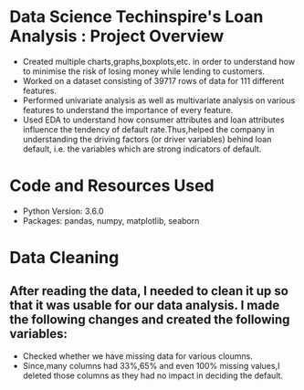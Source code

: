 # Data Science Techinspire's Loan Analysis : Project Overview
- Created multiple charts,graphs,boxplots,etc. in order to understand how to minimise the risk of losing money while lending to customers.
- Worked on a dataset consisting of 39717 rows of data for 111 different features.
- Performed univariate analysis as well as multivariate analysis on various features to understand the importance of every feature.
- Used EDA to understand how consumer attributes and loan attributes influence the tendency of default rate.Thus,helped the company in understanding the driving factors (or
driver variables) behind loan default, i.e. the variables which are strong indicators of default.

# Code and Resources Used
- Python Version: 3.6.0
- Packages: pandas, numpy, matplotlib, seaborn

# Data Cleaning
## After reading the data, I needed to clean it up so that it was usable for our data analysis. I made the following changes and created the following variables:
- Checked whether we have missing data for various cloumns.
- Since,many columns had 33%,65% and even 100% missing values,I deleted those columns as they had no impact in deciding the default. 
